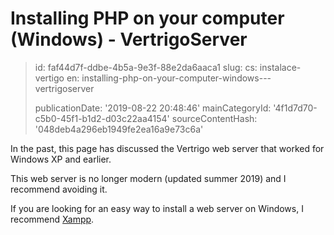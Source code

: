 Installing PHP on your computer (Windows) - VertrigoServer
==========================================================

> id: faf44d7f-ddbe-4b5a-9e3f-88e2da6aaca1
> slug:
> 	cs: instalace-vertigo
> 	en: installing-php-on-your-computer-windows---vertrigoserver
> 
> publicationDate: '2019-08-22 20:48:46'
> mainCategoryId: '4f1d7d70-c5b0-45f1-b1d2-d03c22aa4154'
> sourceContentHash: '048deb4a296eb1949fe2ea16a9e73c6a'

In the past, this page has discussed the Vertrigo web server that worked for Windows XP and earlier.

This web server is no longer modern (updated summer 2019) and I recommend avoiding it.

If you are looking for an easy way to install a web server on Windows, I recommend <a href="https://www.apachefriends.org/index.html">Xampp</a>.
